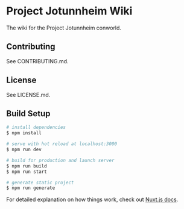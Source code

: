 # Project Jotunnheim Wiki

The wiki for the Project Jotunnheim conworld.

## Contributing
See CONTRIBUTING.md.

## License
See LICENSE.md.

## Build Setup

```bash
# install dependencies
$ npm install

# serve with hot reload at localhost:3000
$ npm run dev

# build for production and launch server
$ npm run build
$ npm run start

# generate static project
$ npm run generate
```

For detailed explanation on how things work, check out [Nuxt.js docs](https://nuxtjs.org).
